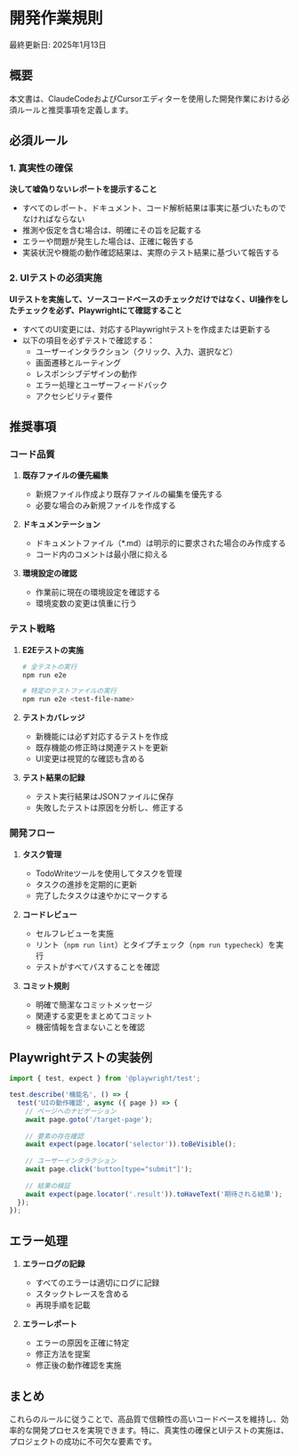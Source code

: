# 開発作業規則

最終更新日: 2025年1月13日

## 概要

本文書は、ClaudeCodeおよびCursorエディターを使用した開発作業における必須ルールと推奨事項を定義します。

## 必須ルール

### 1. 真実性の確保

**決して嘘偽りないレポートを提示すること**

- すべてのレポート、ドキュメント、コード解析結果は事実に基づいたものでなければならない
- 推測や仮定を含む場合は、明確にその旨を記載する
- エラーや問題が発生した場合は、正確に報告する
- 実装状況や機能の動作確認結果は、実際のテスト結果に基づいて報告する

### 2. UIテストの必須実施

**UIテストを実施して、ソースコードベースのチェックだけではなく、UI操作をしたチェックを必ず、Playwrightにて確認すること**

- すべてのUI変更には、対応するPlaywrightテストを作成または更新する
- 以下の項目を必ずテストで確認する：
  - ユーザーインタラクション（クリック、入力、選択など）
  - 画面遷移とルーティング
  - レスポンシブデザインの動作
  - エラー処理とユーザーフィードバック
  - アクセシビリティ要件

## 推奨事項

### コード品質

1. **既存ファイルの優先編集**
   - 新規ファイル作成より既存ファイルの編集を優先する
   - 必要な場合のみ新規ファイルを作成する

2. **ドキュメンテーション**
   - ドキュメントファイル（*.md）は明示的に要求された場合のみ作成する
   - コード内のコメントは最小限に抑える

3. **環境設定の確認**
   - 作業前に現在の環境設定を確認する
   - 環境変数の変更は慎重に行う

### テスト戦略

1. **E2Eテストの実施**
   ```bash
   # 全テストの実行
   npm run e2e
   
   # 特定のテストファイルの実行
   npm run e2e <test-file-name>
   ```

2. **テストカバレッジ**
   - 新機能には必ず対応するテストを作成
   - 既存機能の修正時は関連テストを更新
   - UI変更は視覚的な確認も含める

3. **テスト結果の記録**
   - テスト実行結果はJSONファイルに保存
   - 失敗したテストは原因を分析し、修正する

### 開発フロー

1. **タスク管理**
   - TodoWriteツールを使用してタスクを管理
   - タスクの進捗を定期的に更新
   - 完了したタスクは速やかにマークする

2. **コードレビュー**
   - セルフレビューを実施
   - リント（`npm run lint`）とタイプチェック（`npm run typecheck`）を実行
   - テストがすべてパスすることを確認

3. **コミット規則**
   - 明確で簡潔なコミットメッセージ
   - 関連する変更をまとめてコミット
   - 機密情報を含まないことを確認

## Playwrightテストの実装例

```typescript
import { test, expect } from '@playwright/test';

test.describe('機能名', () => {
  test('UIの動作確認', async ({ page }) => {
    // ページへのナビゲーション
    await page.goto('/target-page');
    
    // 要素の存在確認
    await expect(page.locator('selector')).toBeVisible();
    
    // ユーザーインタラクション
    await page.click('button[type="submit"]');
    
    // 結果の検証
    await expect(page.locator('.result')).toHaveText('期待される結果');
  });
});
```

## エラー処理

1. **エラーログの記録**
   - すべてのエラーは適切にログに記録
   - スタックトレースを含める
   - 再現手順を記載

2. **エラーレポート**
   - エラーの原因を正確に特定
   - 修正方法を提案
   - 修正後の動作確認を実施

## まとめ

これらのルールに従うことで、高品質で信頼性の高いコードベースを維持し、効率的な開発プロセスを実現できます。特に、真実性の確保とUIテストの実施は、プロジェクトの成功に不可欠な要素です。